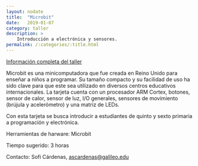```yaml
---
layout: nodate
title:  "Microbit"
date:   2019-01-07
category: taller
description: >
    Introducción a electrónica y sensores.
permalink: /:categories/:title.html
---
```


<a href="{{ site.url }}assets/microbit-info.pdf"/>Información completa del taller</a>

Microbit es una minicomputadora que fue creada en Reino Unido para enseñar a niños a programar. Su tamaño compacto y su facilidad de uso ha sido clave para que este sea utilizado en diversos centros educativos internacionales. La tarjeta cuenta con un procesador ARM Cortex, botones, sensor de calor, sensor de luz, I/O generales, sensores de movimiento (brújula y acelerómetro) y una matriz de LEDs.

Con esta tarjeta se busca introducir a estudiantes de quinto y sexto primaria a programación y electrónica.

Herramientas de harware: Microbit

Tiempo sugerido: 3 horas

Contacto: Sofi Cárdenas, ascardenas@galileo.edu
